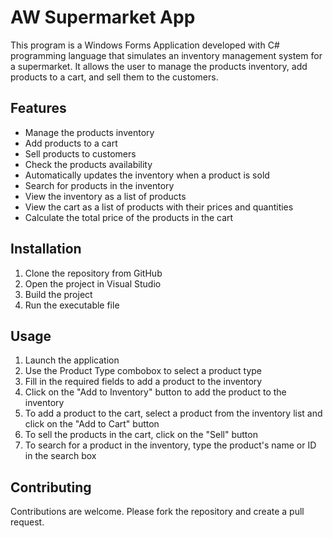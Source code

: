 # AW Supermarket App

This program is a Windows Forms Application developed with C# programming language that simulates an inventory management system for a supermarket. It allows the user to manage the products inventory, add products to a cart, and sell them to the customers.

## Features

- Manage the products inventory
- Add products to a cart
- Sell products to customers
- Check the products availability
- Automatically updates the inventory when a product is sold
- Search for products in the inventory
- View the inventory as a list of products
- View the cart as a list of products with their prices and quantities
- Calculate the total price of the products in the cart

## Installation

1. Clone the repository from GitHub
2. Open the project in Visual Studio
3. Build the project
4. Run the executable file

## Usage

1. Launch the application
2. Use the Product Type combobox to select a product type
3. Fill in the required fields to add a product to the inventory
4. Click on the "Add to Inventory" button to add the product to the inventory
5. To add a product to the cart, select a product from the inventory list and click on the "Add to Cart" button
6. To sell the products in the cart, click on the "Sell" button
7. To search for a product in the inventory, type the product's name or ID in the search box

## Contributing

Contributions are welcome. Please fork the repository and create a pull request.
